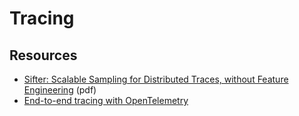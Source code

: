 # Tracing

## Resources

- [Sifter: Scalable Sampling for Distributed Traces, without Feature Engineering](https://dl.acm.org/doi/pdf/10.1145/3357223.3362736) (pdf)
- [End-to-end tracing with OpenTelemetry](https://dev.to/apisix/end-to-end-tracing-with-opentelemetry-a17)
